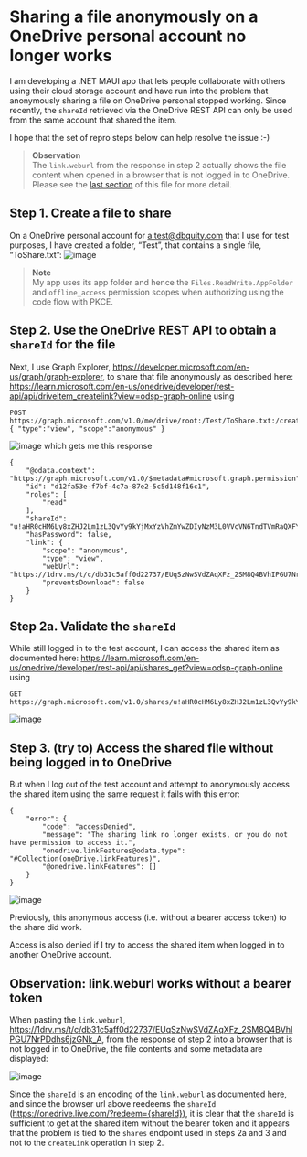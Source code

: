 # Sharing a file anonymously on a OneDrive personal account no longer works

I am developing a .NET MAUI app that lets people collaborate with others using their cloud storage account and have run into the problem that anonymously sharing a file on OneDrive personal stopped working. Since recently, the `shareId` retrieved via the OneDrive REST API can only be used from the same account that shared the item.

I hope that the set of repro steps below can help resolve the issue :-)

> **Observation**  
> The `link.weburl` from the response in step 2 actually shows the file content when opened in a browser that is not logged in to OneDrive. Please see the [last section](#observation-linkweburl-works-without-a-bearer-token) of this file for more detail.

## Step 1. Create a file to share
On a OneDrive personal account for a.test@dbquity.com that I use for test purposes, I have created a folder, “Test”, that contains a single file, “ToShare.txt”:
![image](https://github.com/user-attachments/assets/703f0f40-7d4b-4ed0-a011-dd03143b8710)

> **Note**  
> My app uses its app folder and hence the `Files.ReadWrite.AppFolder` and `offline_access` permission scopes when authorizing using the code flow with PKCE.

## Step 2. Use the OneDrive REST API to obtain a `shareId` for the file
Next, I use Graph Explorer, https://developer.microsoft.com/en-us/graph/graph-explorer, to share that file anonymously as described here: https://learn.microsoft.com/en-us/onedrive/developer/rest-api/api/driveitem_createlink?view=odsp-graph-online using
```
POST https://graph.microsoft.com/v1.0/me/drive/root:/Test/ToShare.txt:/createLink
{ "type":"view", "scope":"anonymous" }
```
![image](https://github.com/user-attachments/assets/e8a9a1fe-0782-4dae-9916-35df63cb6ed8)
which gets me this response
```
{
    "@odata.context": "https://graph.microsoft.com/v1.0/$metadata#microsoft.graph.permission",
    "id": "d12fa53e-f7bf-4c7a-87e2-5c5d148f16c1",
    "roles": [
        "read"
    ],
    "shareId": "u!aHR0cHM6Ly8xZHJ2Lm1zL3QvYy9kYjMxYzVhZmYwZDIyNzM3L0VVcVN6TndTVmRaQXFYRnpfMlNNOFE0QlZoSVBHVTdOclBEZGhzNmp6R05rX0E",
    "hasPassword": false,
    "link": {
        "scope": "anonymous",
        "type": "view",
        "webUrl": "https://1drv.ms/t/c/db31c5aff0d22737/EUqSzNwSVdZAqXFz_2SM8Q4BVhIPGU7NrPDdhs6jzGNk_A",
        "preventsDownload": false
    }
}
```

## Step 2a. Validate the `shareId`
While still logged in to the test account, I can access the shared item as documented here: https://learn.microsoft.com/en-us/onedrive/developer/rest-api/api/shares_get?view=odsp-graph-online using 
```
GET https://graph.microsoft.com/v1.0/shares/u!aHR0cHM6Ly8xZHJ2Lm1zL3QvYy9kYjMxYzVhZmYwZDIyNzM3L0VVcVN6TndTVmRaQXFYRnpfMlNNOFE0QlZoSVBHVTdOclBEZGhzNmp6R05rX0E/driveItem
```
![image](https://github.com/user-attachments/assets/b42e7c9d-fb4d-45d3-81e7-a2f3ee254377)

## Step 3. (try to) Access the shared file without being logged in to OneDrive
But when I log out of the test account and attempt to anonymously access the shared item using the same request it fails with this error:
```
{
    "error": {
        "code": "accessDenied",
        "message": "The sharing link no longer exists, or you do not have permission to access it.",
        "onedrive.linkFeatures@odata.type": "#Collection(oneDrive.linkFeatures)",
        "@onedrive.linkFeatures": []
    }
}
```
![image](https://github.com/user-attachments/assets/f05b6ed2-569f-4118-944f-c4ea0e81f823)

Previously, this anonymous access (i.e. without a bearer access token) to the share did work.

Access is also denied if I try to access the shared item when logged in to another OneDrive account.

## Observation: link.weburl works without a bearer token
When pasting the `link.weburl`, https://1drv.ms/t/c/db31c5aff0d22737/EUqSzNwSVdZAqXFz_2SM8Q4BVhIPGU7NrPDdhs6jzGNk_A, from the response of step 2 into a browser that is not logged in to OneDrive, the file contents and some metadata are displayed:

![image](https://github.com/user-attachments/assets/2693b723-32ff-461c-8cbb-376b0ca32ad3)

Since the `shareId` is an encoding of the `link.weburl` as documented [here](https://learn.microsoft.com/en-us/graph/api/shares-get?view=graph-rest-1.0&tabs=http#encoding-sharing-urls), and since the browser url above reedeems the `shareId` (https://onedrive.live.com/?redeem={shareId}), it is clear that the `shareId` is sufficient to get at the shared item without the bearer token and it appears that the problem is tied to the `shares` endpoint used in steps 2a and 3 and not to the `createLink` operation in step 2.
